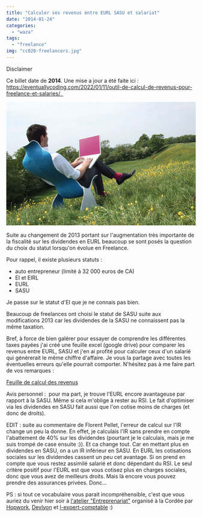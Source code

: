 ```yaml
---
title: "Calculer ses revenus entre EURL SASU et salariat"
date: "2014-01-24"
categories: 
  - "waza"
tags: 
  - "freelance"
img: "cc020-freelancers.jpg"
---
```


Disclaimer

Ce billet date de **2014**. Une mise a jour a été faite ici : https://eventuallycoding.com/2022/01/11/outil-de-calcul-de-revenus-pour-freelance-et-salaries/  

[![freelancers](/images/cc020-freelancers.jpg)](http://eventuallycoding.com/wp-content/uploads/2014/01/cc020-freelancers.jpg)

Suite au changement de 2013 portant sur l'augmentation très importante de la fiscalité sur les dividendes en EURL beaucoup se sont posés la question du choix du statut lorsqu'on évolue en Freelance.

Pour rappel, il existe plusieurs statuts :

- auto entrepreneur (limité à 32 000 euros de CA)
- EI et EIRL
- EURL
- SASU

Je passe sur le statut d'EI que je ne connais pas bien.

Beaucoup de freelances ont choisi le statut de SASU suite aux modifications 2013 car les dividendes de la SASU ne connaissent pas la même taxation.

Bref, à force de bien galérer pour essayer de comprendre les différentes taxes payées j'ai créé une feuille excel (google drive) pour comparer les revenus entre EURL, SASU et j'en ai profité pour calculer ceux d'un salarié qui générerait le même chiffre d'affaire. Je vous la partage avec toutes les éventuelles erreurs qu'elle pourrait comporter. N'hésitez pas à me faire part de vos remarques :

[Feuille de calcul des revenus](https://docs.google.com/spreadsheet/ccc?key=0AhUTrQ0z8Xu2dE9wNG1sTnZGUHBWcldaOEVFUllvUHc&usp=drive_web#gid=0)

Avis personnel :  pour ma part, je trouve l'EURL encore avantageuse par rapport à la SASU. Même si cela m'oblige à rester au RSI. Le fait d'optimiser via les dividendes en SASU fait aussi que l'on cotise moins de charges (et donc de droits).

EDIT : suite au commentaire de Florent Pellet, l'erreur de calcul sur l'IR change un peu la donne. En effet, je calculais l'IR sans prendre en compte l'abattement de 40% sur les dividendes (pourtant je le calculais, mais je me suis trompé de case ensuite :)). Et ca change tout. Car en mettant plus en dividendes en SASU, on a un IR inférieur en SASU. En EURL les cotisations sociales sur les dividendes cassent un peu cet avantage. Si on prend en compte que vous restez assimilé salarié et donc dépendant du RSI. Le seul critère positif pour l'EURL est que vous cotisez plus en charges sociales, donc que vous avez de meilleurs droits. Mais là encore vous pouvez prendre des assurances privées. Donc...

PS : si tout ce vocabulaire vous parait incompréhensible, c'est que vous auriez du venir hier soir à [l'atelier "Entreprenariat"](http://blog.hopwork.com/post/73622862225/apero-hopwork-a-lyon) organisé à la Cordée par [Hopwork](http://www.hopwork.com), [Devlyon](http://www.devlyon.fr) et [l-expert-comptable](http://www.l-expert-comptable-lyon.com/) :)

